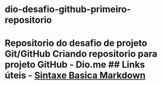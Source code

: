 # dio-desafio-github-primeiro-repositorio
 # Repositorio do desafio de projeto Git/GitHub  Criando repositorio para projeto GitHub - Dio.me  ## Links úteis - [Sintaxe Basica Markdown](https://www.markdownguide.org/basic-syntax/)
